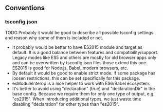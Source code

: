 ## Conventions

### tsconfig.json

TODO:Probably it would be good to describe all possible tsconfig settings and reason
why some of them is included or not.

* It probably would be better to have ES2015 module and target as default. It is
  a good balance between features and compatibility/support. Legacy modes like
  ES5 and others are mostly for old browser apps only and can be overwritten by
  tsconfig.json files those extend this one. ES2015 is good for Node.js, Babel,
  modern browsers, etc.
* By default it would be good to enable strict mode. If some package has loosen
  restrictions, this can be set specifically for this package.
* esModuleInterop is a nice helper to work with ES6/Babel ecosystem.
* It's better to avoid using "declaration" (true) and "declarationDir" in the
  base config. Because we require them for only one type of output, e.g.
  "es2015". When introducing additional types, we just waste time disabling
  "declaration" for other types than "es2015".

